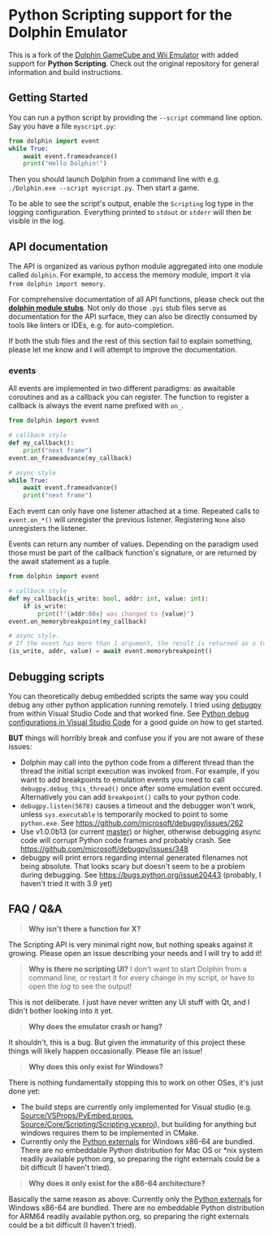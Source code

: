 # Python Scripting support for the Dolphin Emulator

This is a fork of the [Dolphin GameCube and Wii Emulator](https://github.com/dolphin-emu/dolphin)
with added support for **Python Scripting**.
Check out the original repository for general information and build instructions.

## Getting Started

You can run a python script by providing the `--script` command line option. Say you have a file `myscript.py`:
```python
from dolphin import event
while True:
    await event.frameadvance()
    print("Hello Dolphin!")
```
Then you should launch Dolphin from a command line with e.g. `./Dolphin.exe --script myscript.py`. Then start a game.

To be able to see the script's output, enable the `Scripting` log type in the logging configuration.
Everything printed to `stdout` or `stderr` will then be visible in the log.


## API documentation

The API is organized as various python module aggregated into one module called `dolphin`.
For example, to access the memory module, import it via `from dolphin import memory`.

For comprehensive documentation of all API functions, please check out the **[dolphin module stubs](dolphin-stubs/)**.
Not only do those `.pyi` stub files serve as documentation for the API surface,
they can also be directly consumed by tools like linters or IDEs, e.g. for auto-completion.

If both the stub files and the rest of this section fail to explain something,
please let me know and I will attempt to improve the documentation.

### events

All events are implemented in two different paradigms: as awaitable coroutines and as a callback you can register.
The function to register a callback is always the event name prefixed with `on_`.
```python
from dolphin import event

# callback style
def my_callback():
    print("next frame")
event.on_frameadvance(my_callback)

# async style
while True:
    await event.frameadvance()
    print("next frame")
```

Each event can only have one listener attached at a time.
Repeated calls to `event.on_*()` will unregister the previous listener.
Registering `None` also unregisters the listener.

Events can return any number of values.
Depending on the paradigm used those must be part of the callback function's signature,
or are returned by the await statement as a tuple.
```python
from dolphin import event

# callback style
def my_callback(is_write: bool, addr: int, value: int):
    if is_write:
        print(f"{addr:08x} was changed to {value}")
event.on_memorybreakpoint(my_callback)

# async style.
# If the event has more than 1 argument, the result is returned as a tuple.
(is_write, addr, value) = await event.memorybreakpoint()
```


## Debugging scripts

You can theoretically debug embedded scripts the same way you could debug any other python application running remotely.
I tried using [debugpy](https://github.com/microsoft/debugpy) from within Visual Studio Code and that worked fine.
See [Python debug configurations in Visual Studio Code](https://code.visualstudio.com/docs/python/debugging)
for a good guide on how to get started.

**BUT** things will horribly break and confuse you if you are not aware of these issues:

- Dolphin may call into the python code from a different thread than the thread
  the initial script execution was invoked from.
  For example, if you want to add breakpoints to emulation events you need to call
  `debugpy.debug_this_thread()` once after some emulation event occured.
  Alternatively you can add `breakpoint()` calls to your python code.
- `debugpy.listen(5678)` causes a timeout and the debugger won't work,
  unless `sys.executable` is temporarily mocked to point to some `python.exe`.
  See https://github.com/microsoft/debugpy/issues/262
- Use v1.0.0b13 (or current [master](https://github.com/microsoft/debugpy)) or higher,
  otherwise debugging async code will corrupt Python code frames and probably crash.
  See https://github.com/microsoft/debugpy/issues/348
- debugpy will print errors regarding internal generated filenames not being absolute.
  That looks scary but doesn't seem to be a problem during debugging.
  See https://bugs.python.org/issue20443 (probably, I haven't tried it with 3.9 yet)


## FAQ / Q&A

> **Why isn't there a function for X?**

The Scripting API is very minimal right now, but nothing speaks against it growing.
Please open an issue describing your needs and I will try to add it!

> **Why is there no scripting UI?**
> I don't want to start Dolphin from a command line, or restart it for every change in my script, or have to open the _log_ to see the output!

This is not deliberate. I just have never written any UI stuff with Qt, and I didn't bother looking into it yet.

> **Why does the emulator crash or hang?**

It shouldn't, this is a bug. But given the immaturity of this project these things will likely happen occasionally.
Please file an issue!

> **Why does this only exist for Windows?**

There is nothing fundamentally stopping this to work on other OSes, it's just done yet:
- The build steps are currently only implemented for Visual studio
  (e.g. [Source/VSProps/PyEmbed.props](Source/VSProps/PyEmbed.props), [Source/Core/Scripting/Scripting.vcxproj](Source/Core/Scripting/Scripting.vcxproj)),
  but building for anything but windows requires them to be implemented in CMake.
- Currently only the [Python externals](Externals/python) for Windows x86-64 are bundled.
  There are no embeddable Python distribution for Mac OS or *nix system readily available python.org,
  so preparing the right externals could be a bit difficult (I haven't tried).

> **Why does it only exist for the x86-64 architecture?**

Basically the same reason as above:
Currently only the [Python externals](Externals/python) for Windows x86-64 are bundled.
There are no embeddable Python distribution for ARM64 readily available python.org,
so preparing the right externals could be a bit difficult (I haven't tried).
